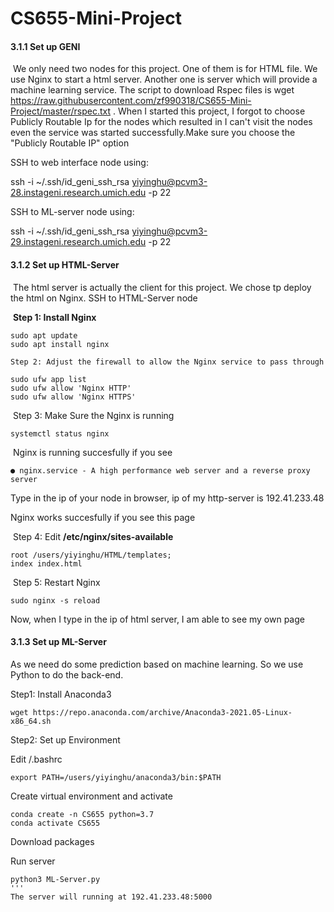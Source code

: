 # CS655-Mini-Project


#### 3.1.1 Set up GENI

​	We only need two nodes for this project. One of them is for HTML file. We use Nginx to start a html server. Another one is server which will provide a machine learning service. The script to download Rspec files is wget https://raw.githubusercontent.com/zf990318/CS655-Mini-Project/master/rspec.txt
. When I started this project, I forgot to choose Publicly Routable Ip for the nodes which resulted in I can't visit the nodes even the service was started successfully.Make sure you choose the "Publicly Routable IP" option

SSH to web interface node using:

ssh -i ~/.ssh/id_geni_ssh_rsa yiyinghu@pcvm3-28.instageni.research.umich.edu -p 22

SSH to ML-server node using:

ssh -i ~/.ssh/id_geni_ssh_rsa yiyinghu@pcvm3-29.instageni.research.umich.edu -p 22


#### 3.1.2 Set up HTML-Server

​	The html server is actually the client for this project. We chose tp deploy the html on Nginx. SSH to HTML-Server node

​	**Step 1: Install Nginx**

```
sudo apt update
sudo apt install nginx
```

 	Step 2: Adjust the firewall to allow the Nginx service to pass through

```
sudo ufw app list
sudo ufw allow 'Nginx HTTP'
sudo ufw allow 'Nginx HTTPS'
```

​	Step 3: Make Sure the Nginx is running

```
systemctl status nginx
```

​	Nginx is running succesfully if you see

```
● nginx.service - A high performance web server and a reverse proxy server
```

Type in the ip of your node in browser, ip of my http-server is 192.41.233.48

Nginx works succesfully if you see this page

​	Step 4: Edit **/etc/nginx/sites-available** 

```
root /users/yiyinghu/HTML/templates;
index index.html
```

​	Step 5: Restart Nginx

```
sudo nginx -s reload
```

Now, when I type in the ip of html server, I am able to see my own page



#### 3.1.3 Set up ML-Server

As we need do some prediction based on machine learning. So we use Python to do the back-end. 

Step1: Install Anaconda3

```
wget https://repo.anaconda.com/archive/Anaconda3-2021.05-Linux-x86_64.sh

```

Step2: Set up Environment

Edit /.bashrc

```
export PATH=/users/yiyinghu/anaconda3/bin:$PATH
```

Create virtual environment and activate 

```
conda create -n CS655 python=3.7
conda activate CS655 
```

Download packages

Run server

```
python3 ML-Server.py
'''
The server will running at 192.41.233.48:5000
